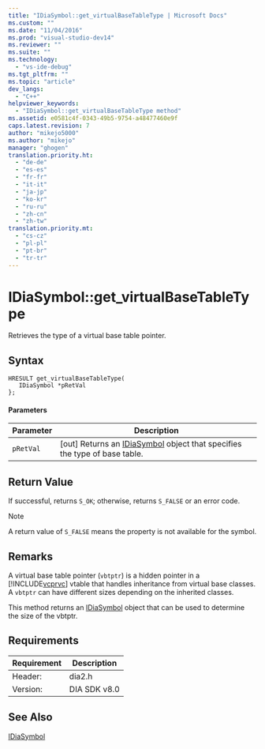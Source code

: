 ```yaml
---
title: "IDiaSymbol::get_virtualBaseTableType | Microsoft Docs"
ms.custom: ""
ms.date: "11/04/2016"
ms.prod: "visual-studio-dev14"
ms.reviewer: ""
ms.suite: ""
ms.technology: 
  - "vs-ide-debug"
ms.tgt_pltfrm: ""
ms.topic: "article"
dev_langs: 
  - "C++"
helpviewer_keywords: 
  - "IDiaSymbol::get_virtualBaseTableType method"
ms.assetid: e0581c4f-0343-49b5-9754-a48477460e9f
caps.latest.revision: 7
author: "mikejo5000"
ms.author: "mikejo"
manager: "ghogen"
translation.priority.ht: 
  - "de-de"
  - "es-es"
  - "fr-fr"
  - "it-it"
  - "ja-jp"
  - "ko-kr"
  - "ru-ru"
  - "zh-cn"
  - "zh-tw"
translation.priority.mt: 
  - "cs-cz"
  - "pl-pl"
  - "pt-br"
  - "tr-tr"
---
```

# IDiaSymbol::get_virtualBaseTableType
Retrieves the type of a virtual base table pointer.  
  
## Syntax  
  
```cpp#  
HRESULT get_virtualBaseTableType(  
   IDiaSymbol *pRetVal  
};  
```  
  
#### Parameters  
  
|Parameter|Description|  
|---------------|-----------------|  
|`pRetVal`|[out] Returns an [IDiaSymbol](../../debugger/debug-interface-access/idiasymbol.md) object that specifies the type of base table.|  
  
## Return Value  
 If successful, returns `S_OK`; otherwise, returns `S_FALSE` or an error code.  
  
> [!NOTE]
>  A return value of `S_FALSE` means the property is not available for the symbol.  
  
## Remarks  
 A virtual base table pointer (`vbtptr`) is a hidden pointer in a [!INCLUDE[vcprvc](../../code-quality/includes/vcprvc_md.md)] vtable that handles inheritance from virtual base classes. A `vbtptr` can have different sizes depending on the inherited classes.  
  
 This method returns an [IDiaSymbol](../../debugger/debug-interface-access/idiasymbol.md) object that can be used to determine the size of the vbtptr.  
  
## Requirements  
  
|Requirement|Description|  
|-----------------|-----------------|  
|Header:|dia2.h|  
|Version:|DIA SDK v8.0|  
  
## See Also  
 [IDiaSymbol](../../debugger/debug-interface-access/idiasymbol.md)